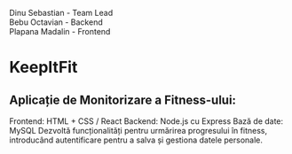 Dinu Sebastian - Team Lead                                                                                                                                                                                              
Bebu Octavian - Backend                                                                                                                                                                                                 
Plapana Madalin - Frontend                                                                                                                                                                                             

# KeepItFit
## Aplicație de Monitorizare a Fitness-ului:

Frontend: HTML + CSS / React
Backend: Node.js cu Express
Bază de date: MySQL
Dezvoltă funcționalități pentru urmărirea progresului în fitness, introducând autentificare pentru a salva și gestiona datele personale.                                                                                                                                                   
